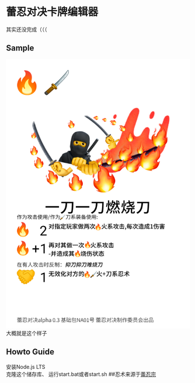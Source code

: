 # 蕾忍对决卡牌编辑器
其实还没完成（（（
## Sample 
   ![Sample](sample/NA01一刀一刀燃烧刀.png)
   大概就是这个样子
## Howto Guide
   安装Node.js LTS\
   克隆这个储存库、
   运行start.bat或者start.sh
##忍术来源于[蕾忍宗](https://www.wsfrs.com/)
